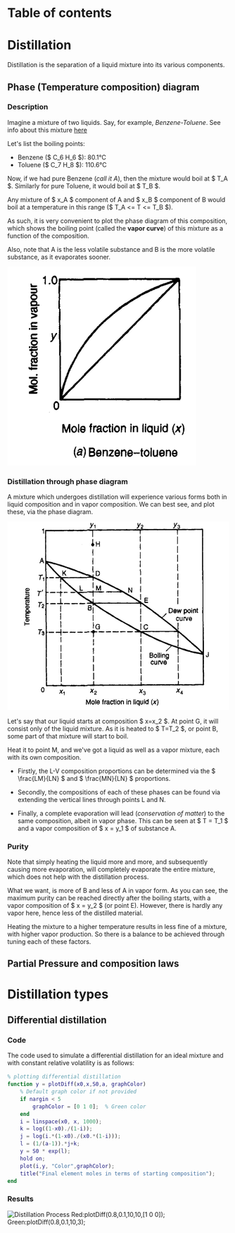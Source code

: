 # Table of contents  

# Distillation

Distillation is the separation of a liquid mixture into its various components.

## Phase (Temperature composition) diagram

### Description

Imagine a mixture of two liquids. Say, for example, *Benzene-Toluene*. See info about this mixture [here](https://theengblog.vercel.app/post/processengineeringterms#benzene-toluene-mixture)

Let's list the boiling points:
- Benzene ($ C_6 H_6 $): 80.1°C
- Toluene ($ C_7 H_8 $): 110.6°C

Now, if we had pure Benzene (*call it A*), then the mixture would boil at $ T_A $. Similarly for pure Toluene, it would boil at $ T_B $.

Any mixture of $ x_A $ component of A and $ x_B $ component of B would boil at a temperature in this range ($ T_A <= T <= T_B $).

As such, it is very convenient to plot the phase diagram of this composition, which shows the boiling point (called the **vapor curve**) of this mixture as a function of the composition.

Also, note that A is the less volatile substance and B is the more volatile substance, as it evaporates sooner.

![benzene](2.png)

### Distillation through phase diagram

A mixture which undergoes distillation will experience various forms both in liquid composition and in vapor composition. We can best see, and plot these, via the phase diagram.

![](phasediagram.png)

Let's say that our liquid starts at composition $ x=x_2 $. At point G, it will consist only of the liquid mixture. As it is heated to $ T=T_2 $, or point B, some part of that mixture will start to boil.

Heat it to point M, and we've got a liquid as well as a vapor mixture, each with its own composition.

- Firstly, the L-V composition proportions can be determined via the $ \frac{LM}{LN} $ and $ \frac{MN}{LN} $ proportions.

- Secondly, the compositions of each of these phases can be found via extending the vertical lines through points L and N.

- Finally, a complete evaporation will lead (*conservation of matter*) to the same composition, albeit in vapor phase. This can be seen at $ T = T_1 $ and a vapor composition of $ x = y_1 $ of substance A.

### Purity

Note that simply heating the liquid more and more, and subsequently causing more evaporation, will completely evaporate the entire mixture, which does not help with the distillation process.

What we want, is more of B and less of A in vapor form. As you can see, the maximum purity can be reached directly after the boiling starts, with a vapor composition of $ x = y_2 $ (or point E). However, there is hardly any vapor here, hence less of the distilled material.

Heating the mixture to a higher temperature results in less fine of a mixture, with higher vapor production.
So there is a balance to be achieved through tuning each of these factors.

## Partial Pressure and composition laws

# Distillation types

## Differential distillation

### Code

The code used to simulate a differential distillation for an ideal mixture and with constant relative volatility is as follows:

```matlab
% plotting differential distillation
function y = plotDiff(x0,x,S0,a, graphColor)
    % Default graph color if not provided
    if nargin < 5
        graphColor = [0 1 0];  % Green color
    end
    i = linspace(x0, x, 1000);
    k = log((1-x0)./(1-i));
    j = log(i.*(1-x0)./(x0.*(1-i)));
    l = (1/(a-1)).*j+k;
    y = S0 * exp(l);
    hold on;
    plot(i,y, "Color",graphColor);
    title("Final element moles in terms of starting composition");
end
```

### Results

![Distillation Process](/DistillationResults.png)
Red:plotDiff(0.8,0.1,10,10,[1 0 0]);
Green:plotDiff(0.8,0.1,10,3);